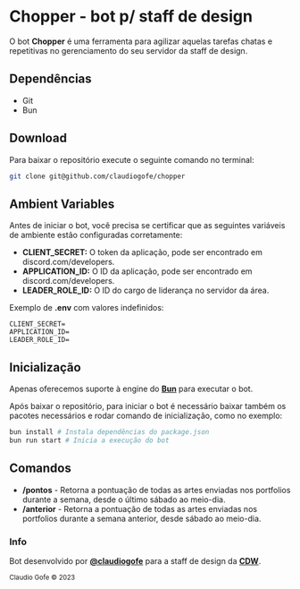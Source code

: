 # Chopper - bot p/ staff de design

O bot **Chopper** é uma ferramenta para agilizar aquelas tarefas chatas e repetitivas no gerenciamento do seu servidor da staff de design.

## Dependências
- Git
- Bun

## Download
Para baixar o repositório execute o seguinte comando no terminal:
```bash
git clone git@github.com/claudiogofe/chopper
```

## Ambient Variables

Antes de iniciar o bot, você precisa se certificar que as seguintes variáveis de ambiente estão configuradas corretamente:

- **CLIENT_SECRET:** O token da aplicação, pode ser encontrado em discord.com/developers.
- **APPLICATION_ID:** O ID da aplicação, pode ser encontrado em discord.com/developers.
- **LEADER_ROLE_ID:** O ID do cargo de liderança no servidor da área.

Exemplo de **.env** com valores indefinidos:
```shell
CLIENT_SECRET=
APPLICATION_ID=
LEADER_ROLE_ID=
```

## Inicialização
Apenas oferecemos suporte à engine do **[Bun](https://bun.sh/)** para executar o bot.

Após baixar o repositório, para iniciar o bot é necessário baixar também os pacotes necessários e rodar comando de inicialização, como no exemplo:

```bash
bun install # Instala dependências do package.json
bun run start # Inicia a execução do bot
```

## Comandos

- **/pontos** - Retorna a pontuação de todas as artes enviadas nos portfolios durante a semana, desde o último sábado ao meio-dia.
- **/anterior** - Retorna a pontuação de todas as artes enviadas nos portfolios durante a semana anterior, desde sábado ao meio-dia.

### Info

Bot desenvolvido por **[@claudiogofe](https://claudiogofe.com)** para a staff de design da **[CDW](https://discord.gg/cdw)**.

<sub>Claudio Gofe © 2023</sub>